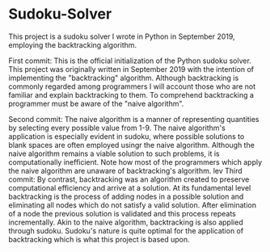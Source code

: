 # Sudoku-Solver
This project is a sudoku solver I wrote in Python in September 2019, employing the backtracking algorithm.

First commit:
This is the official initialization of the Python sudoku solver. This project was originally written in September 2019 with the intention of implementing the "backtracking" algorithm. Although backtracking is commonly regarded among programmers I will account those who are not familiar and explain backtracking to them. To comprehend backtracking a programmer must be aware of the "naive algorithm".

Second commit:
The naive algorithm is a manner of representing quantities by selecting every possible value from 1-9. The naive algorithm's application is especially evident in sudoku, where possible solutions to blank spaces are often employed usingr the naive algorithm. Although the naive algorithm remains a viable solution to such problems, it is computationally inefficient. Note how most of the programmers which apply the naive algorithm are unaware of backtracking's algorithm.
lev
Third commit: 
By contrast, backtracking was an algorithm created to preserve computational efficiency and arrive at a solution. At its fundamental level backtracking is the process of adding nodes in a possible solution and eliminating all nodes which do not satisfy a valid solution. After elimination of a node the previous solution is validated and this process repeats incrementally. Akin to the naive algorithm, backtracking is also applied through sudoku. Sudoku's nature is quite optimal
for the application of backtracking which is what this project is based upon.
